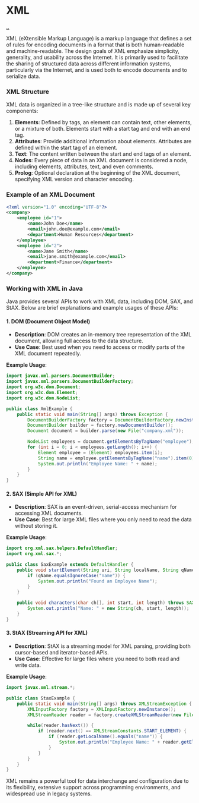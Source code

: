 # XML

[..](./README.md)

XML (eXtensible Markup Language) is a markup language that defines a set of rules for encoding documents in a format that is both human-readable and machine-readable. The design goals of XML emphasize simplicity, generality, and usability across the Internet. It is primarily used to facilitate the sharing of structured data across different information systems, particularly via the Internet, and is used both to encode documents and to serialize data.

### XML Structure
XML data is organized in a tree-like structure and is made up of several key components:
1. **Elements**: Defined by tags, an element can contain text, other elements, or a mixture of both. Elements start with a start tag and end with an end tag.
2. **Attributes**: Provide additional information about elements. Attributes are defined within the start tag of an element.
3. **Text**: The content written between the start and end tags of an element.
4. **Nodes**: Every piece of data in an XML document is considered a node, including elements, attributes, text, and even comments.
5. **Prolog**: Optional declaration at the beginning of the XML document, specifying XML version and character encoding.

### Example of an XML Document
```xml
<?xml version="1.0" encoding="UTF-8"?>
<company>
    <employee id="1">
        <name>John Doe</name>
        <email>john.doe@example.com</email>
        <department>Human Resources</department>
    </employee>
    <employee id="2">
        <name>Jane Smith</name>
        <email>jane.smith@example.com</email>
        <department>Finance</department>
    </employee>
</company>
```

### Working with XML in Java
Java provides several APIs to work with XML data, including DOM, SAX, and StAX. Below are brief explanations and example usages of these APIs:

#### 1. DOM (Document Object Model)
- **Description**: DOM creates an in-memory tree representation of the XML document, allowing full access to the data structure.
- **Use Case**: Best used when you need to access or modify parts of the XML document repeatedly.

**Example Usage**:
```java
import javax.xml.parsers.DocumentBuilder;
import javax.xml.parsers.DocumentBuilderFactory;
import org.w3c.dom.Document;
import org.w3c.dom.Element;
import org.w3c.dom.NodeList;

public class XmlExample {
    public static void main(String[] args) throws Exception {
        DocumentBuilderFactory factory = DocumentBuilderFactory.newInstance();
        DocumentBuilder builder = factory.newDocumentBuilder();
        Document document = builder.parse(new File("company.xml"));

        NodeList employees = document.getElementsByTagName("employee");
        for (int i = 0; i < employees.getLength(); i++) {
            Element employee = (Element) employees.item(i);
            String name = employee.getElementsByTagName("name").item(0).getTextContent();
            System.out.println("Employee Name: " + name);
        }
    }
}
```

#### 2. SAX (Simple API for XML)
- **Description**: SAX is an event-driven, serial-access mechanism for accessing XML documents.
- **Use Case**: Best for large XML files where you only need to read the data without storing it.

**Example Usage**:
```java
import org.xml.sax.helpers.DefaultHandler;
import org.xml.sax.*;

public class SaxExample extends DefaultHandler {
    public void startElement(String uri, String localName, String qName, Attributes attributes) throws SAXException {
        if (qName.equalsIgnoreCase("name")) {
            System.out.println("Found an Employee Name");
        }
    }

    public void characters(char ch[], int start, int length) throws SAXException {
        System.out.println("Name: " + new String(ch, start, length));
    }
}
```

#### 3. StAX (Streaming API for XML)
- **Description**: StAX is a streaming model for XML parsing, providing both cursor-based and iterator-based APIs.
- **Use Case**: Effective for large files where you need to both read and write data.

**Example Usage**:
```java
import javax.xml.stream.*;

public class StaxExample {
    public static void main(String[] args) throws XMLStreamException {
        XMLInputFactory factory = XMLInputFactory.newInstance();
        XMLStreamReader reader = factory.createXMLStreamReader(new FileInputStream("company.xml"));

        while(reader.hasNext()) {
            if (reader.next() == XMLStreamConstants.START_ELEMENT) {
                if (reader.getLocalName().equals("name")) {
                    System.out.println("Employee Name: " + reader.getElementText());
                }
            }
        }
    }
}
```

XML remains a powerful tool for data interchange and configuration due to its flexibility, extensive support across programming environments, and widespread use in legacy systems.

